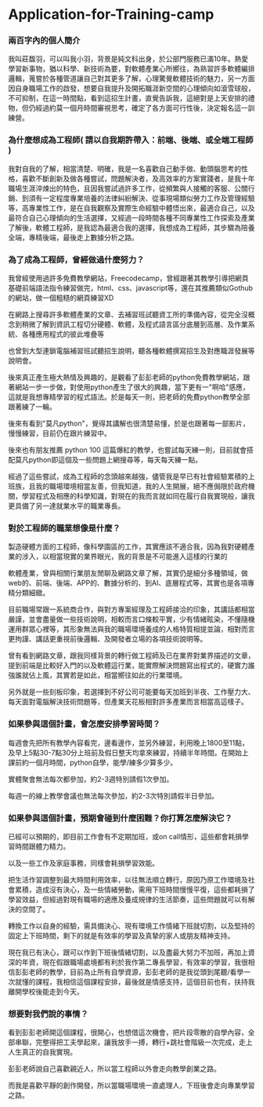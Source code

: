 # Application-for-Training-camp
<h3>兩百字內的個人簡介</h3>
<p>我叫莊馥羽，可以叫我小羽，背景是純文科出身，於公部門服務已滿10年。熱愛學習新事物，猶以科學、新技術為要，對軟體產業心所嚮往，為熟習許多軟體編排邏輯，蒐嘗於各種管道讓自己對其更多了解，心理驚覺軟體技術的魅力，另一方面因自身職場工作的啟發，想要自我提升及開拓職涯新空間的心理傾向如滾雪球般，不可抑制，在這一時間點，看到這招生計畫，直覺告訴我，這絕對是上天安排的禮物，但仍經過約莫一個月時間審視思考，確定了各方面可行性後，決定報名這一訓練營。</p>
<h3>為什麼想成為工程師( 請以自我期許帶入：前端、後端、或全端工程師 )</h3>
<p>我對自我的了解，相當清楚、明確，我是一名喜歡自己動手做、動頭腦思考的性格，喜歡不斷創新及做各種嘗試，問題解決者，及高效率的方案實踐者，是我十年職場生涯淬煉出的特色，且因我嘗試過許多工作，從頻繁與人接觸的客服、公關行銷、到須有一定程度專業培養的法律糾紛解決、從事現場類似勞力工作及管理經驗等，高專業性工作，是在自我觀察及實際生命經驗中體悟出來，最適合自己，以及最符合自己心理傾向的生活選擇，又經過一段時間各種不同專業性工作探索及產業了解後，軟體工程師，是我認為最適合我的選擇，我想成為工程師，其步驟為陪養全端，專精後端，最後走上數據分析之路。</p>
<h3>為了成為工程師，曾經做過什麼努力？</h3>
<p>我曾經使用過許多免費教學網站，Freecodecamp，曾經跟著其教學引導把網頁基礎前端語法指令練習做完，html、css、javascript等，還在其推薦類似Gothub的網站，做一個粗糙的網頁練習XD</p>
<p>在網路上搜尋許多軟體產業的文章、去補習班試聽資工所的準備內容，從完全沒概念到稍微了解到資訊工程切分硬體、軟體，及程式語言區分底層到高層、及作業系統、各種應用程式的彼此堆疊等</p>
<p>也曾到大型連鎖電腦補習班試聽招生說明，聽各種軟體撰寫招生及對應職涯發展等說明會。</p>
<p>後來真正產生極大熱情及興趣的，是觀看了彭彭老師的python免費教學網站，跟著網站一步一步做，對使用python產生了很大的興趣，當下更有一"啊哈"感應，這就是我想專精學習的程式語法。於是每天一則，把老師的免費python教學全部跟著練了一輪。</p>
<p>後來有看到"莫凡python"，覺得其講解也很清楚易懂，於是也跟著每一部影片，慢慢練習，目前仍在跟片練習中。</p>
<p>後來也有朋友推薦 python 100 這篇爆紅的教學，也嘗試每天練一則，目前就會搭配莫凡python即這個及一些問題上網搜尋等，每天每天練一點。</p>
<p>經過了這些嘗試，成為工程師的念頭越來越強，儘管我是早已有社會經驗累積的上班族，且我的職場環境相當友善，但我知道，我的人生開展，絕不應侷限於政府機關，學習程式及相應的科學知識，對現在的我而言就如同在履行自我實現般，讓我更具備了另一達就業水平的職業專長。</p>
<h3>對於工程師的職業想像是什麼？</h3>
<p>製造硬體方面的工程師，像科學園區的工作，其實應該不適合我，因為我對硬體產業的涉入，以相當現實的業界眼光，我的背景是不可能進入這樣的行業的</p>
<p>軟體產業，曾與相關行業朋友閒聊及網路文章了解，其實仍是細分多種領域，做web的、前端、後端、APP的、數據分析的、到AI、底層程式等，其實也是各項專精分類細緻。</p>
<p>目前職場常跟一系統商合作，與對方專案經理及工程師接洽的印象，其講話都相當嚴謹，並會盡量做一些技術說明，相較而言口條較平實，少有情緒眩染，不懂隨機運用群眾心裡等，其形象無法與我的職場環境養成的人格特質相提並論，相對而言更拘謹、講話更重視前後邏輯、及開發者立場的各項技術說明等。</p>
<p>曾有看到網路文章，跟我同樣背景的轉行做工程師及已在業界對業界描述的文章，提到前端是比較好入門的以及軟體這行業，能實際解決問題寫出程式的，硬實力誰強誰就佔上風，其實若是如此，相當嚮往如此的行業環境。</p>
<p>另外就是一些刻板印象，若選擇到不好公司可能要每天加班到半夜、工作壓力大、每天面對電腦解決技術問題等，但產業天花板相對許多產業而言相當高這樣子。</p>
<h3>如果參與這個計畫，會怎麼安排學習時間？</h3>
<p>每週會先把所有教學內容看完，邊看邊作，並另外練習，利用晚上1800至11點，及早上5點30-7點30分上班前及假日整天均拿來練習，持續半年時間。在開始上課前約一個月時間，python自學，能學/練多少算多少。</p>
<p>實體聚會無法每次都參加，約2-3週特別請假1次參加。</p>
<p>每週一的線上教學會議也無法每次參加，約2-3次特別請假半日參加。</p>
<h3>如果參與這個計畫，預期會碰到什麼困難？你打算怎麼解決它？</h3>
<p>已經可以預期的，即目前工作會有不定期加班，或on call情形，這些都會耗損學習時間跟體力精力。</p>
<p>以及一些工作及家庭事務，同樣會耗損學習效能。</p>
<p>把生活作習調整到最大時間利用效率，以往無法順立轉行，原因乃原工作環境及社會累積，造成沒有決心，及一些情緒勞動，需用下班時間慢慢平復，這些都耗損了學習效益，但經過對現有職場的適應及養成規律的生活節奏，這些問題就可以有解決的空間了。</p>
<p>轉換工作以自身的經驗，需具備決心、現有環境工作情緒下班就切割，以及堅持的固定上下班時間，剩下的就是有效率的學習及真摯的家人或朋友精神支持。</p>
<p>現在我已有決心，跟可以作到下班後情緒切割，以及盡最大努力不加班，再加上資深的年資，現在假跟職場處境都有利於我作第二專長學習，有效率的學習，我很相信彭彭老師的教學，目前為止所有自學資源，彭彭老師的是我從頭到尾聽/看學一次就懂的課程，我相信這個課程安排，最後就是情感支持，這個目前也有，扶持我離開學校後能走到今天。</p>
<h3>想要對我們說的事情？</h3>
<p>看到彭彭老師開這個課程，很開心，也想借這次機會，把片段零散的自學內容，全部串聯，完整得把工夫學起來，讓我放手一搏，轉行+跳社會階級一次完成，走上人生真正的自我實現。</p>
<p>彭彭老師說自己喜歡親近人，所以當工程師以外會走向教學創業之路。</p>
<p>而我是喜歡平靜的創作開發，所以當職場環境一直處理人，下班後會走向專業學習之路。</p>
